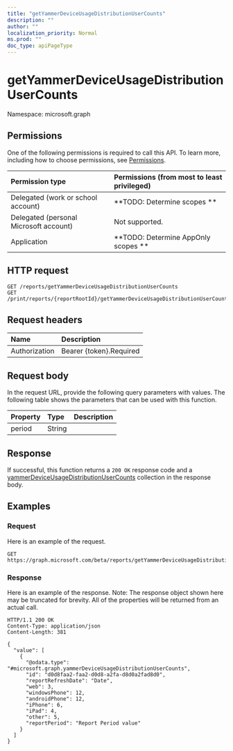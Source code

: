 ```yaml
---
title: "getYammerDeviceUsageDistributionUserCounts"
description: ""
author: ""
localization_priority: Normal
ms.prod: ""
doc_type: apiPageType
---
```


# getYammerDeviceUsageDistributionUserCounts

Namespace: microsoft.graph



## Permissions
One of the following permissions is required to call this API. To learn more, including how to choose permissions, see [Permissions](/concepts/permissions-reference.md).

|Permission type|Permissions (from most to least privileged)|
|:---|:---|
|Delegated (work or school account)|**TODO: Determine scopes **|
|Delegated (personal Microsoft account)|Not supported.|
|Application|**TODO: Determine AppOnly scopes **|

## HTTP request
<!-- {
  "blockType": "ignored"
}
-->
``` http
GET /reports/getYammerDeviceUsageDistributionUserCounts
GET /print/reports/{reportRootId}/getYammerDeviceUsageDistributionUserCounts
```

## Request headers
|Name|Description|
|:---|:---|
|Authorization|Bearer {token}.Required|

## Request body
In the request URL, provide the following query parameters with values.
The following table shows the parameters that can be used with this function.

|Property|Type|Description|
|:---|:---|:---|
|period|String||



## Response
If successful, this function returns a `200 OK` response code and a [yammerDeviceUsageDistributionUserCounts](../resources/yammerdeviceusagedistributionusercounts.md) collection in the response body.

## Examples

### Request
Here is an example of the request.
<!-- {
  "blockType": "request",
  "name": "reportroot_getyammerdeviceusagedistributionusercounts"
}
-->
``` http
GET https://graph.microsoft.com/beta/reports/getYammerDeviceUsageDistributionUserCounts(period='parameterValue')
```

### Response
Here is an example of the response. Note: The response object shown here may be truncated for brevity. All of the properties will be returned from an actual call.
<!-- {
  "blockType": "response",
  "truncated": true,
  "@odata.type": "collection(microsoft.graph.yammerdeviceusagedistributionusercounts)"
}
-->
``` http
HTTP/1.1 200 OK
Content-Type: application/json
Content-Length: 381

{
  "value": [
    {
      "@odata.type": "#microsoft.graph.yammerDeviceUsageDistributionUserCounts",
      "id": "d0d8faa2-faa2-d0d8-a2fa-d8d0a2fad8d0",
      "reportRefreshDate": "Date",
      "web": 3,
      "windowsPhone": 12,
      "androidPhone": 12,
      "iPhone": 6,
      "iPad": 4,
      "other": 5,
      "reportPeriod": "Report Period value"
    }
  ]
}
```

